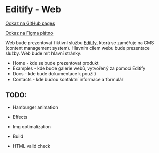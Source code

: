 # Editify - Web

[Odkaz na GitHub pages](https://pslib-cz.github.io/2024-p2a-web-volnyprojekt-Filip-Groh)

[Odkaz na Figma plátno](https://www.figma.com/design/uOqXkSCOPTGQDWZEAkvgU4/GrohFilip?node-id=51-817&t=uYBVmWlyjVI0J0hF-1)

Web bude prezentovat fiktivní službu [Editify](https://pslib.sharepoint.com/:w:/s/P2AMME2024sk.1/ETzVMHz3CmRGtytilCYVtxIBEdohwbDzQ63lSK7-NWXlwg?e=SWZbVB), která se zaměřuje na CMS (content management system). Hlavním cílem webu bude prezentace služby. Web bude mít hlavní stránky: 
- Home - kde se bude prezentovat produkt
- Examples - kde bude galerie webů, vytvořený za pomocí Editify
- Docs - kde bude dokumentace k použití
- Contacts - kde budou kontaktní informace a formulář

## TODO:
- Hamburger animation
- Effects
- Img optimalization

- Build
- HTML valid check